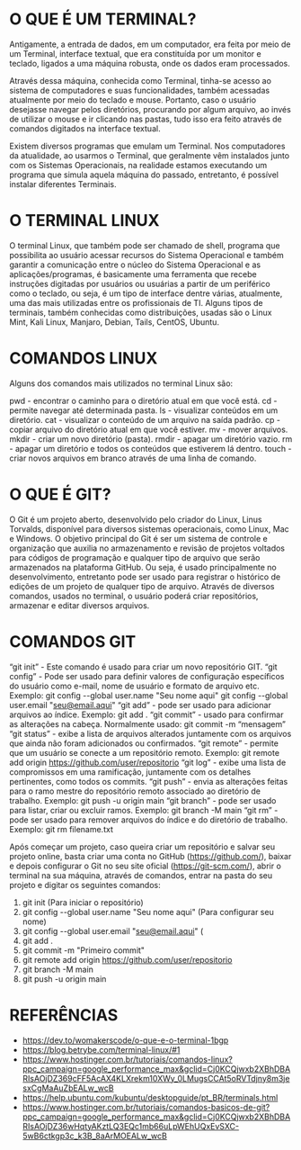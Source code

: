 # O QUE É UM TERMINAL?

Antigamente, a entrada de dados, em um computador, era feita por meio de um Terminal, interface textual, que era constituída por um monitor e teclado, ligados a uma máquina robusta, onde os dados eram processados.

Através dessa máquina, conhecida como Terminal, tinha-se acesso ao sistema de computadores e suas funcionalidades, também acessadas atualmente por meio do teclado e mouse. Portanto, caso o usuário desejasse navegar pelos diretórios, procurando por algum arquivo, ao invés de utilizar o mouse e ir clicando nas pastas, tudo isso era feito através de comandos digitados na interface textual.

Existem diversos programas que emulam um Terminal. Nos computadores da atualidade, ao usarmos o Terminal, que geralmente vêm instalados junto com os Sistemas Operacionais, na realidade estamos executando um programa que simula aquela máquina do passado, entretanto, é possível instalar diferentes Terminais.

# O TERMINAL LINUX

O terminal Linux, que também pode ser chamado de shell, programa que possibilita ao usuário acessar recursos do Sistema Operacional e também garantir a comunicação entre o núcleo do Sistema Operacional e as aplicações/programas, é basicamente uma ferramenta que recebe instruções digitadas por usuários ou usuárias a partir de um periférico como o teclado, ou seja, é um tipo de interface dentre várias, atualmente, uma das mais utilizadas entre os profissionais de TI. Alguns tipos de terminais, também conhecidas como distribuições, usadas são o  Linux Mint, Kali Linux, Manjaro,  Debian,  Tails,  CentOS,  Ubuntu.

# COMANDOS LINUX

Alguns dos comandos mais utilizados no terminal Linux são:

pwd - encontrar o caminho para o diretório atual em que você está.
cd - permite navegar até determinada pasta.
ls - visualizar conteúdos em um diretório.
cat - visualizar o conteúdo de um arquivo na saída padrão.
cp - copiar arquivo do diretório atual em que você estiver.
mv - mover arquivos.
mkdir - criar um novo diretório (pasta).
rmdir - apagar um diretório vazio.
rm - apagar um diretório e todos os conteúdos que estiverem lá dentro.
touch - criar novos arquivos em branco através de uma linha de comando.

# O QUE É GIT?

O Git é um projeto aberto, desenvolvido pelo criador do Linux, Linus Torvalds, disponível para diversos sistemas operacionais, como Linux, Mac e Windows. O objetivo principal do Git é ser um sistema de controle e organização que auxilia no armazenamento e revisão de projetos voltados para códigos de programação e qualquer tipo de arquivo que serão armazenados na plataforma GitHub. Ou seja, é usado principalmente no desenvolvimento, entretanto pode ser usado para registrar o histórico de edições de um projeto de qualquer tipo de arquivo. Através de diversos comandos, usados no terminal, o usuário poderá criar repositórios, armazenar e editar diversos arquivos.

# COMANDOS GIT

“git init” - Este comando é usado para criar um novo repositório GIT.
“git config” - Pode ser usado para definir valores de configuração específicos do usuário como e-mail, nome de usuário e formato de arquivo etc. Exemplo:
git config --global user.name "Seu nome aqui"
git config --global user.email "seu@email.aqui"
“git add” - pode ser usado para adicionar arquivos ao índice. Exemplo:
git add .
“git commit” - usado para confirmar as alterações na cabeça. Normalmente usado:
git commit -m “mensagem”
“git status” - exibe a lista de arquivos alterados juntamente com os arquivos que ainda não foram adicionados ou confirmados.
“git remote” - permite que um usuário se conecte a um repositório remoto. Exemplo:
git remote add origin https://github.com/user/repositorio
“git log” - exibe uma lista de compromissos em uma ramificação, juntamente com os detalhes pertinentes, como todos os commits.
“git push” - envia as alterações feitas para o ramo mestre do repositório remoto associado ao diretório de trabalho. Exemplo:
git push -u origin main
“git branch” - pode ser usado para listar, criar ou excluir ramos. Exemplo:
git branch -M main
“git rm” - pode ser usado para remover arquivos do índice e do diretório de trabalho. Exemplo:
git rm filename.txt

Após começar um projeto, caso queira criar um repositório e salvar seu projeto online, basta criar uma conta no GitHub (https://github.com/), baixar e depois configurar o Git no seu site oficial (https://git-scm.com/), abrir o terminal na sua máquina, através de comandos, entrar na pasta do seu projeto e digitar os seguintes comandos:

1. git init (Para iniciar o repositório)
2. git config --global user.name "Seu nome aqui" (Para configurar seu nome)
3. git config --global user.email "seu@email.aqui" (
4. git add .
5. git commit -m "Primeiro commit"
6. git remote add origin https://github.com/user/repositorio 
7. git branch -M main
8. git push -u origin main

# REFERÊNCIAS

* <https://dev.to/womakerscode/o-que-e-o-terminal-1bgp>
* <https://blog.betrybe.com/terminal-linux/#1>
* <https://www.hostinger.com.br/tutoriais/comandos-linux?ppc_campaign=google_performance_max&gclid=Cj0KCQjwxb2XBhDBARIsAOjDZ369cFF5AcAX4KLXrekm10XWy_0LMugsCCAt5oRVTdjny8m3jesxCgMaAuZbEALw_wcB>
* <https://help.ubuntu.com/kubuntu/desktopguide/pt_BR/terminals.html>
* <https://www.hostinger.com.br/tutoriais/comandos-basicos-de-git?ppc_campaign=google_performance_max&gclid=Cj0KCQjwxb2XBhDBARIsAOjDZ36wHqtyAKztLQ3EQc1mb66uLpWEhUQxEvSXC-5wB6ctkgp3c_k3B_8aArMOEALw_wcB>
